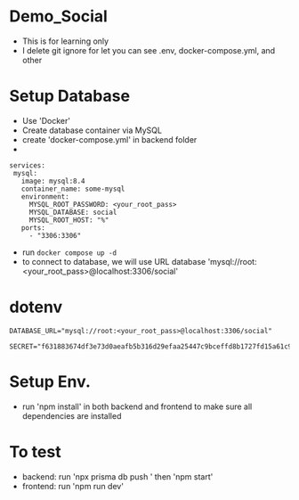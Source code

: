 # Demo_Social
- This is for learning only
- I delete git ignore for let you can see .env, docker-compose.yml, and other 

# Setup Database
- Use 'Docker'
- Create database container via MySQL
 - create 'docker-compose.yml' in backend folder
 -
 ```
 services:
  mysql:
    image: mysql:8.4
    container_name: some-mysql
    environment:
      MYSQL_ROOT_PASSWORD: <your_root_pass>
      MYSQL_DATABASE: social
      MYSQL_ROOT_HOST: "%"
    ports:
      - "3306:3306"
 ```
 - run `docker compose up -d`
- to connect to database, we will use URL database 'mysql://root:<your_root_pass>@localhost:3306/social'

# dotenv
```
DATABASE_URL="mysql://root:<your_root_pass>@localhost:3306/social"

SECRET="f631883674df3e73d0aeafb5b316d29efaa25447c9bceffd8b1727fd15a61c99"
```

# Setup Env.
- run 'npm install' in both backend and frontend to make sure all dependencies are installed

# To test
- backend: run 'npx prisma db push
' then 'npm start'
- frontend: run 'npm run dev'

